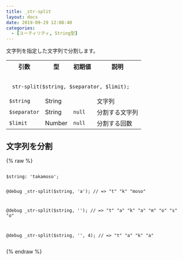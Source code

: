 ```yaml
---
title: _str-split
layout: docs
date: 2019-09-29 12:08:40
categories:
  - [ユーティリティ, String型]
---
```


文字列を指定した文字列で分割します。

<table>
  <tr>
    <th>引数</th>
    <th>型</th>
    <th>初期値</th>
    <th>説明</th>
  </tr>
  <tr>
    <td colspan="4">
      <pre class="language-scss"><code>
_str-split($string, $separator, $limit);
</code></pre>
    </td>
  </tr>
  <tr>
    <td><code>$string</code></td>
    <td>String</td>
    <td></td>
    <td>文字列</td>
  </tr>
  <tr>
    <td><code>$separator</code></td>
    <td>String</td>
    <td><code class="language-scss">null</code></td>
    <td>分割する文字列</td>
  </tr>
  <tr>
    <td><code>$limit</code></td>
    <td>Number</td>
    <td><code class="language-scss">null</code></td>
    <td>分割する回数</td>
  </tr>
</table>

## 文字列を分割

<div class="c demo">
  <div class="code">
    {% raw %}
      <pre class="language-scss"><code>
$string: 'takamoso';

@debug _str-split($string, 'a');
// => "t" "k" "moso"

@debug _str-split($string, '');
// => "t" "a" "k" "a" "m" "o" "s" "o"

@debug _str-split($string, '', 4);
// => "t" "a" "k" "a"
</code></pre>
    {% endraw %}
  </div>
</div>